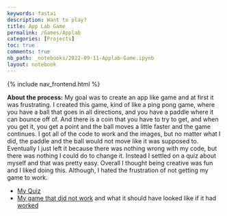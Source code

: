```yaml
---
keywords: fastai
description: Want to play?
title: App Lab Game
permalink: /Games/Applab
categories: [Projects]
toc: true
comments: true
nb_path: _notebooks/2022-09-11-Applab-Game.ipynb
layout: notebook
---
```


<!--
#################################################
### THIS FILE WAS AUTOGENERATED! DO NOT EDIT! ###
#################################################
# file to edit: _notebooks/2022-09-11-Applab-Game.ipynb
-->

<div class="container" id="notebook-container">
        
<div class="cell border-box-sizing text_cell rendered"><div class="inner_cell">
<div class="text_cell_render border-box-sizing rendered_html">
<p>{% include nav_frontend.html %}</p>

</div>
</div>
</div>
<div class="cell border-box-sizing text_cell rendered"><div class="inner_cell">
<div class="text_cell_render border-box-sizing rendered_html">
<p><strong>About the process:</strong>
My goal was to create an app like game and at first it was frustrating. I created this game, kind of like a ping pong game, where you have a ball that goes in all directions, and you have a paddle where it can bounce off of. And there is a coin that you have to try to get, and when you get it, you get a point and the ball moves a little faster and the game continues. I got all of the code to work and the images, but no matter what I did, the paddle and the ball would not move like it was supposed to. Eventually I just left it because there was nothing wrong with my code, but there was nothing I could do to change it. Instead I settled on a quiz about myself and that was pretty easy. Overall I thought being creative was fun and I liked doing this. Although, I hated  the frustration of not getting my game to work.</p>

</div>
</div>
</div>
<div class="cell border-box-sizing text_cell rendered"><div class="inner_cell">
<div class="text_cell_render border-box-sizing rendered_html">
<ul>
<li><a href="https://studio.code.org/projects/applab/T532vH_8KnirH8HXz5fc4TgQNOcbOYa0intD1btJQJg/edit">My Quiz</a></li>
<li><a href="https://studio.code.org/projects/applab/X2w0BKzhDXccGhEPdlKOnNaGb36-8cleqPNxKKp9LXA/edit">My game that did not work</a> and what it should have looked like if it had <a href="https://studio.code.org/projects/applab/9HTvroiKU-6z5gZWaYcenaqqsViR7dAfn6GKGGdgwJo/edit">worked</a></li>
</ul>

</div>
</div>
</div>
</div>
 

